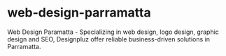 # web-design-parramatta
Web Design Paramatta - Specializing in web design, logo design, graphic design and SEO, Designpluz offer reliable business-driven solutions in Parramatta.

